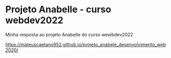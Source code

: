 # Projeto Anabelle - curso webdev2022
Minha resposta ao projeto Anabelle do curso wewbdev2022 
 
https://mateuscaetano952.github.io/projeto_anabele_desenvolvimento_web2020/
